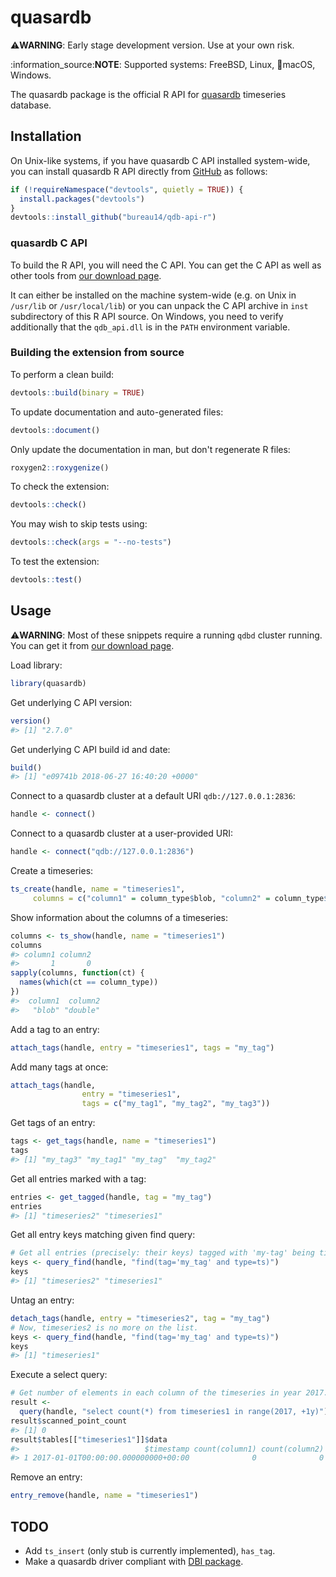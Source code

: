 
<!-- README.md is generated from README.Rmd. Please edit that file -->
quasardb
========

:warning:**WARNING**: Early stage development version. Use at your own risk.

:information\_source:**NOTE**: Supported systems: FreeBSD, Linux, :apple:macOS, Windows.

The quasardb package is the official R API for [quasardb](https://www.quasardb.net) timeseries database.

Installation
------------

<!-- TODO:
You can install the released version from CRAN with:

```r
install.packages("quasardb")
```
-->
On Unix-like systems, if you have quasardb C API installed system-wide, you can install quasardb R API directly from [GitHub](https://github.com/bureau14/qdb-api-r) as follows:

``` r
if (!requireNamespace("devtools", quietly = TRUE)) {
  install.packages("devtools")
}
devtools::install_github("bureau14/qdb-api-r")
```

### quasardb C API

To build the R API, you will need the C API. You can get the C API as well as other tools from [our download page](https://www.quasardb.net/-Get-).

It can either be installed on the machine system-wide (e.g. on Unix in `/usr/lib` or `/usr/local/lib`) or you can unpack the C API archive in `inst` subdirectory of this R API source. On Windows, you need to verify additionally that the `qdb_api.dll` is in the `PATH` environment variable.

### Building the extension from source

To perform a clean build:

``` r
devtools::build(binary = TRUE)
```

To update documentation and auto-generated files:

``` r
devtools::document()
```

Only update the documentation in man, but don't regenerate R files:

``` r
roxygen2::roxygenize()
```

To check the extension:

``` r
devtools::check()
```

You may wish to skip tests using:

``` r
devtools::check(args = "--no-tests")
```

To test the extension:

``` r
devtools::test()
```

Usage
-----

:warning:**WARNING**: Most of these snippets require a running `qdbd` cluster running. You can get it from [our download page](https://www.quasardb.net/-Get-).

Load library:

``` r
library(quasardb)
```

Get underlying C API version:

``` r
version()
#> [1] "2.7.0"
```

Get underlying C API build id and date:

``` r
build()
#> [1] "e09741b 2018-06-27 16:40:20 +0000"
```

Connect to a quasardb cluster at a default URI `qdb://127.0.0.1:2836`:

``` r
handle <- connect()
```

Connect to a quasardb cluster at a user-provided URI:

``` r
handle <- connect("qdb://127.0.0.1:2836")
```

Create a timeseries:

``` r
ts_create(handle, name = "timeseries1",
     columns = c("column1" = column_type$blob, "column2" = column_type$double))
```

Show information about the columns of a timeseries:

``` r
columns <- ts_show(handle, name = "timeseries1")
columns
#> column1 column2
#>       1       0
sapply(columns, function(ct) {
  names(which(ct == column_type))
})
#>  column1  column2
#>   "blob" "double"
```

Add a tag to an entry:

``` r
attach_tags(handle, entry = "timeseries1", tags = "my_tag")
```

Add many tags at once:

``` r
attach_tags(handle,
                entry = "timeseries1",
                tags = c("my_tag1", "my_tag2", "my_tag3"))
```

Get tags of an entry:

``` r
tags <- get_tags(handle, name = "timeseries1")
tags
#> [1] "my_tag3" "my_tag1" "my_tag"  "my_tag2"
```

Get all entries marked with a tag:

``` r
entries <- get_tagged(handle, tag = "my_tag")
entries
#> [1] "timeseries2" "timeseries1"
```

Get all entry keys matching given find query:

``` r
# Get all entries (precisely: their keys) tagged with 'my-tag' being timeseries.
keys <- query_find(handle, "find(tag='my_tag' and type=ts)")
keys
#> [1] "timeseries2" "timeseries1"
```

Untag an entry:

``` r
detach_tags(handle, entry = "timeseries2", tag = "my_tag")
# Now, timeseries2 is no more on the list.
keys <- query_find(handle, "find(tag='my_tag' and type=ts)")
keys
#> [1] "timeseries1"
```

Execute a select query:

``` r
# Get number of elements in each column of the timeseries in year 2017.
result <-
  query(handle, "select count(*) from timeseries1 in range(2017, +1y)")
result$scanned_point_count
#> [1] 0
result$tables[["timeseries1"]]$data
#>                            $timestamp count(column1) count(column2)
#> 1 2017-01-01T00:00:00.000000000+00:00              0              0
```

Remove an entry:

``` r
entry_remove(handle, name = "timeseries1")
```

TODO
----

-   Add `ts_insert` (only stub is currently implemented), `has_tag`.
-   Make a quasardb driver compliant with [DBI package](https://www.rdocumentation.org/packages/DBI/).
